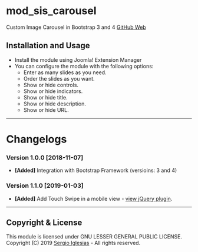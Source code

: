 # mod_sis_carousel
Custom Image Carousel in Bootstrap 3 and 4
[GitHub Web](https://sergiois.github.io/sis-carousel.html "SIS Carousel")

## Installation and Usage
* Install the module using Joomla! Extension Manager
* You can configure the module with the following options:
    * Enter as many slides as you need.
    * Order the slides as you want.
    * Show or hide controls.
    * Show or hide indicators.
    * Show or hide title.
    * Show or hide description.
    * Show or hide URL.

* * *

# Changelogs

### Version 1.0.0 [2018-11-07]
* **[Added]** Integration with Bootstrap Framework (versioins: 3 and 4)

### Version 1.1.0 [2019-01-03]
* **[Added]** Add Touch Swipe in a mobile view - [view jQuery plugin](https://github.com/mattbryson/TouchSwipe-Jquery-Plugin "view jQuery plugin").

* * *

## Copyright & License
This module is licensed under GNU LESSER GENERAL PUBLIC LICENSE.
Copyright (C) 2019 [Sergio Iglesias](https://sergioiglesias.net) - All rights reserved.